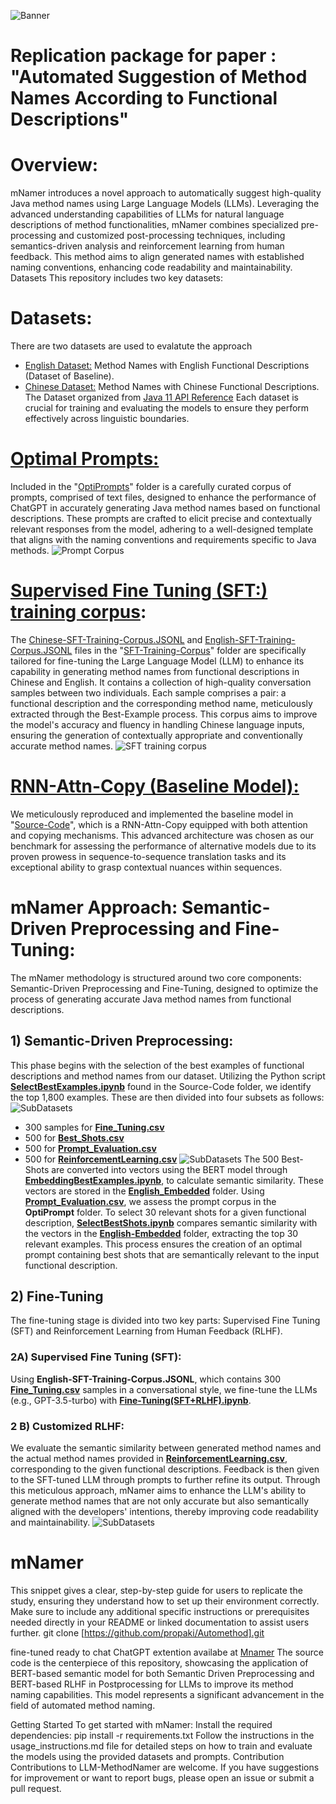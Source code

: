 ![Banner](Mnamer.png)
# Replication package for paper : "Automated Suggestion of Method Names According to Functional Descriptions"

# Overview:
mNamer introduces a novel approach to automatically suggest high-quality Java method names using Large Language Models (LLMs). Leveraging the advanced understanding capabilities of LLMs for natural language descriptions of method functionalities, mNamer combines specialized pre-processing and customized post-processing techniques, including semantics-driven analysis and reinforcement learning from human feedback. This method aims to align generated names with established naming conventions, enhancing code readability and maintainability.
Datasets
This repository includes two key datasets:
# Datasets:
There are two datasets are used to evalatute the approach
- [English Dataset:](https://github.com/propaki/Automethod/tree/main/EnglishDataset) Method Names with English Functional Descriptions (Dataset of Baseline).
- [Chinese Dataset:](https://github.com/propaki/Automethod/tree/main/Chinese%20Dataset) Method Names with Chinese Functional Descriptions. The Dataset organized from [Java 11 API Reference](https://www.apiref.com/java11-zh/java.base/module-summary.html)
Each dataset is crucial for training and evaluating the models to ensure they perform effectively across linguistic boundaries.
#  [Optimal Prompts:](https://github.com/propaki/Automethod/tree/main/OptiPrompts) 
Included in the "[OptiPrompts](https://github.com/propaki/Automethod/tree/main/OptiPrompts)" folder is a carefully curated corpus of prompts, comprised of text files, designed to enhance the performance of ChatGPT in accurately generating Java method names based on functional descriptions. These prompts are crafted to elicit precise and contextually relevant responses from the model, adhering to a well-designed template that aligns with the naming conventions and requirements specific to Java methods.
![Prompt Corpus](Optiprompts.PNG)
# [Supervised Fine Tuning (SFT:) training corpus](https://github.com/propaki/Automethod/tree/main/SFT-Training-Corpus):
The [Chinese-SFT-Training-Corpus.JSONL](https://github.com/propaki/Automethod/tree/main/SFT-Training-Corpus/Chinese-SFT-Training-Corpus.JSON) and [English-SFT-Training-Corpus.JSONL](https://github.com/propaki/Automethod/tree/main/SFT-Training-Corpus/English-SFT-Training-Corpus.JSON)  files in the "[SFT-Training-Corpus](https://github.com/propaki/Automethod/tree/main/SFT-Training-Corpus)" folder are specifically tailored for fine-tuning the Large Language Model (LLM) to enhance its capability in generating method names from functional descriptions in Chinese and English. It contains a collection of high-quality conversation samples between two individuals. Each sample comprises a pair: a functional description and the corresponding method name, meticulously extracted through the Best-Example process. This corpus aims to improve the model's accuracy and fluency in handling Chinese language inputs, ensuring the generation of contextually appropriate and conventionally accurate method names.
![SFT training corpus](SFTcorpus.PNG)
# [RNN-Attn-Copy (Baseline Model):](https://github.com/propaki/Automethod/tree/main/Source-Code/RNN-Attn-Copy.ipynb)
We meticulously reproduced and implemented the baseline model in "[Source-Code](https://github.com/propaki/Automethod/tree/main/Source-Code)", which is a RNN-Attn-Copy equipped with both attention and copying mechanisms. This advanced architecture was chosen as our benchmark for assessing the performance of alternative models due to its proven prowess in sequence-to-sequence translation tasks and its exceptional ability to grasp contextual nuances within sequences.
# mNamer Approach: Semantic-Driven Preprocessing and Fine-Tuning:
The mNamer methodology is structured around two core components:
Semantic-Driven Preprocessing and Fine-Tuning, designed to optimize the process of generating accurate Java method names from functional descriptions.
## 1) Semantic-Driven Preprocessing:
This phase begins with the selection of the best examples of functional descriptions and method names from our dataset. Utilizing the Python script **[SelectBestExamples.ipynb](https://github.com/propaki/Automethod/blob/main/Source-Code/SelectBestExamples.ipynb)** found in the Source-Code folder, we identify the top 1,800 examples. These are then divided into four subsets as follows:
![SubDatasets](SubDataset.PNG)

- 300 samples for **[Fine_Tuning.csv](https://github.com/propaki/Automethod/blob/main/English_Best_Examples/Fine_Tuning.csv)**
- 500 for **[Best_Shots.csv](https://github.com/propaki/Automethod/blob/main/English_Best_Examples/Best_Shots.csv)**
- 500 for **[Prompt_Evaluation.csv](https://github.com/propaki/Automethod/blob/main/English_Best_Examples/Prompt_Evaluation.csv)**
- 500 for **[ReinforcementLearning.csv](https://github.com/propaki/Automethod/blob/main/English_Best_Examples/ReinforcementLearning.csv)**
![SubDatasets](PromptEngineering.PNG)
The 500 Best-Shots are converted into vectors using the BERT model through **[EmbeddingBestExamples.ipynb](https://github.com/propaki/Automethod/blob/main/Source-Code/EmbeddingBestExamples.ipynb)**, to calculate semantic similarity. These vectors are stored in the **[English_Embedded](https://github.com/propaki/Automethod/tree/main/English_Best_Examples/English_Embedded)** folder.
Using **[Prompt_Evaluation.csv](https://github.com/propaki/Automethod/blob/main/English_Best_Examples/Prompt_Evaluation.csv)**, we assess the prompt corpus in the **OptiPrompt** folder. To select 30 relevant shots for a given functional description, **[SelectBestShots.ipynb](https://github.com/propaki/Automethod/blob/main/Source-Code/SelectBestShots.ipynb)** compares semantic similarity with the vectors in the **[English-Embedded](https://github.com/propaki/Automethod/tree/main/English_Best_Examples/English_Embedded)** folder, extracting the top 30 relevant examples. This process ensures the creation of an optimal prompt containing best shots that are semantically relevant to the input functional description.
## 2) Fine-Tuning
The fine-tuning stage is divided into two key parts: Supervised Fine Tuning (SFT) and Reinforcement Learning from Human Feedback (RLHF).

### 2A) Supervised Fine Tuning (SFT): 
Using **English-SFT-Training-Corpus.JSONL**, which contains 300 **[Fine_Tuning.csv](https://github.com/propaki/Automethod/blob/main/English_Best_Examples/Fine_Tuning.csv)** samples in a conversational style, we fine-tune the LLMs (e.g., GPT-3.5-turbo) with **[Fine-Tuning(SFT+RLHF).ipynb](https://github.com/propaki/Automethod/blob/main/Source-Code/Fine-Tuning(SFT+RLHF).ipynb)**.
### 2 B) Customized RLHF:
We evaluate the semantic similarity between generated method names and the actual method names provided in **[ReinforcementLearning.csv](https://github.com/propaki/Automethod/blob/main/English_Best_Examples/ReinforcementLearning.csv)**, corresponding to the given functional descriptions. Feedback is then given to the SFT-tuned LLM through prompts to further refine its output.
Through this meticulous approach, mNamer aims to enhance the LLM's ability to generate method names that are not only accurate but also semantically aligned with the developers' intentions, thereby improving code readability and maintainability.
![SubDatasets](RLHF.PNG)
# mNamer

This snippet gives a clear, step-by-step guide for users to replicate the study, ensuring they understand how to set up their environment correctly. Make sure to include any additional specific instructions or prerequisites needed directly in your README or linked documentation to assist users further.
git clone [https://github.com/propaki/Automethod].git

fine-tuned ready to chat ChatGPT extention availabe at [Mnamer](https://chat.openai.com/g/g-T58v7ELEM-mnamer)
The source code is the centerpiece of this repository, showcasing the application of BERT-based semantic model for both Semantic Driven Preprocessing and BERT-based RLHF in Postprocessing for LLMs to improve its method naming capabilities. This model represents a significant advancement in the field of automated method naming.

Getting Started
To get started with mNamer:
Install the required dependencies: pip install -r requirements.txt
Follow the instructions in the usage_instructions.md file for detailed steps on how to train and evaluate the models using the provided datasets and prompts.
Contribution
Contributions to LLM-MethodNamer are welcome. If you have suggestions for improvement or want to report bugs, please open an issue or submit a pull request.
